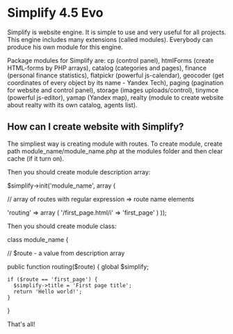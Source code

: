# Simplify 4.5 Evo

Simplify is website engine. It is simple to use and very useful for all projects.
This engine includes many extensions (called modules). Everybody can produce his own module for this engine.

Package modules for Simplify are: cp (control panel), htmlForms (create HTML-forms by PHP arrays), catalog (categories and pages),
finance (personal finance statistics), flatpickr (powerful js-calendar), geocoder (get coordinates of every object by its name - Yandex Tech),
paging (pagination for website and control panel), storage (images uploads/control), tinymce (powerful js-editor), yamap (Yandex map), realty 
(module to create website about realty with its own catalog, agents list).

## How can I create website with Simplify?

The simpliest way is creating module with routes.
To create module, create path module_name/module_name.php at the modules folder and then clear cache (if it turn on).

Then you should create module description array:

$simplify->init('module_name', array (

  // array of routes with regular expression => route name elements
  
  'routing' => array (
    '/first_page.html/i' => 'first_page'
  )
));

Then you should create module class:

class module_name {

  // $route - a value from description array
  
  public function routing($route) {
    global $simplify;
    
    if ($route == 'first_page') {
      $simplify->title = 'First page title';
      return 'Hello world!';
    }   
}

That's all!
